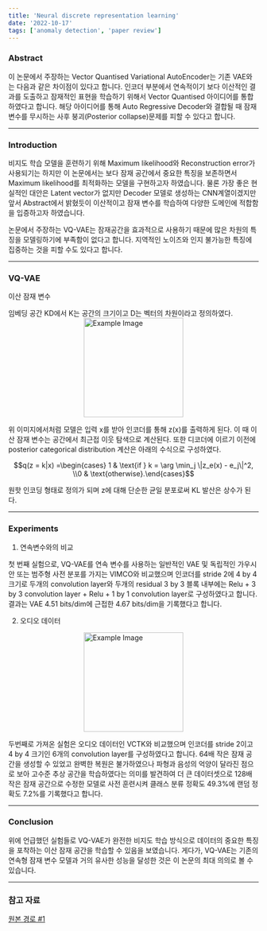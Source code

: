 ```yaml
---
title: 'Neural discrete representation learning'
date: '2022-10-17'
tags: ['anomaly detection', 'paper review']
---
```


### Abstract
이 논문에서 주장하는 Vector Quantised Variational AutoEncoder는 기존 VAE와는 다음과 같은 차이점이 있다고 합니다.
인코더 부분에서 연속적이기 보다 이산적인 결과를 도출하고 잠재적인 표현을 학습하기 위해서 Vector Quantised 아이디어를 통합하였다고 합니다. 해당 아이디어를 통해 Auto Regressive Decoder와 결합될 때 잠재 변수를 무시하는 사후 붕괴(Posterior collapse)문제를 피할 수 있다고 합니다.

---

### Introduction

비지도 학습 모델을 훈련하기 위해 Maximum likelihood와 Reconstruction error가 사용되기는 하지만 이 논문에서는 보다 잠재 공간에서 중요한 특징을 보존하면서 Maximum likelihood를 최적화하는 모델을 구현하고자 하였습니다. 물론 가장 좋은 현실적인 대안은 Latent vector가 없지만 Decoder 모델로 생성하는 CNN계열이겠지만 앞서 Abstract에서 밝혔듯이 이산적이고 잠재 변수를 학습하여 다양한 도메인에 적합함을 입증하고자 하였습니다.

논문에서 주장하는 VQ-VAE는 잠재공간을 효과적으로 사용하기 때문에 많은 차원의 특징을 모델링하기에 부족함이 없다고 합니다. 지역적인 노이즈와 인지 불가능한 특징에 집중하는 것을 피할 수도 있다고 합니다.

---

### VQ-VAE

이산 잠재 변수

임베딩 공간 KD에서 K는 공간의 크기이고 D는 벡터의 차원이라고 정의하였다.
<img src="https://velog.velcdn.com/images/ski06043/post/4ce0b844-2d79-49e2-94d6-bcdda7ea355c/image.png" alt="Example Image" style="display: block; margin: 0 auto; height:200;" />

위 이미지에서처럼 모델은 입력 x를 받아 인코더를 통해 z(x)를 출력하게 된다. 이 때 이산 잠재 변수는 공간에서 최근접 이웃 탐색으로 계산된다. 또한 디코더에 이르기 이전에 posterior categorical distribution 계산은 아래의 수식으로 구성하였다.

$$q(z = k|x) =\begin{cases} 1 & \text{if } k = \arg \min_j \|z_e(x) - e_j\|^2, \\0 & \text{otherwise}.\end{cases}$$

원핫 인코딩 형태로 정의가 되며 z에 대해 단순한 균일 분포로써 KL 발산은 상수가 된다.

---

### Experiments

1. 연속변수와의 비교

첫 번째 실험으로, VQ-VAE를 연속 변수를 사용하는 일반적인 VAE 및 독립적인 가우시안 또는 범주형 사전 분포를 가지는 VIMCO와 비교했으며 인코더를 stride 2에 4 by 4 크기로 두개의 convolution layer와 두개의 residual 3 by 3 블록 내부에는 Relu + 3 by 3 convolution layer + Relu + 1 by 1 convolution layer로 구성하였다고 합니다. 결과는 VAE 4.51 bits/dim에 근접한 4.67 bits/dim을 기록했다고 합니다.

2. 오디오 데이터

<img src="https://velog.velcdn.com/images/ski06043/post/6fec4680-8f82-402a-b173-91a85f34d66a/image.png" alt="Example Image" style="display: block; margin: 0 auto; height:200;" />

두번째로 가져온 실험은 오디오 데이터인 VCTK와 비교했으며 인코더를 stride 2이고 4 by 4 크기인 6개의 convolution layer를 구성하였다고 합니다. 64배 작은 잠재 공간을 생성할 수 있었고 완벽한 복원은 불가하였으나 파형과 음성의 억양이 달라진 점으로 보아 고수준 추상 공간을 학습하였다는 의미를 발견하여 더 큰 데이터셋으로 128배 작은 잠재 공간으로 수정한 모델로 사전 훈련시켜 클래스 분류 정확도 49.3%에 랜덤 정확도 7.2%를 기록했다고 합니다.

---

### Conclusion

위에 언급했던 실험들로 VQ-VAE가 완전한 비지도 학습 방식으로 데이터의 중요한 특징을 포착하는 이산 잠재 공간을 학습할 수 있음을 보였습니다. 게다가, VQ-VAE는 기존의 연속형 잠재 변수 모델과 거의 유사한 성능을 달성한 것은 이 논문의 최대 의의로 볼 수 있습니다.

---

### 참고 자료

[원본 경로 #1](https://arxiv.org/abs/1711.00937)